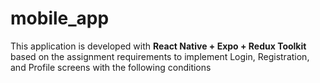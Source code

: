 # mobile_app
This application is developed with **React Native + Expo + Redux Toolkit**   based on the assignment requirements to implement Login, Registration, and Profile screens with the following conditions
